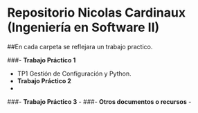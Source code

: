 # Repositorio Nicolas Cardinaux (Ingeniería en Software II)
##En cada carpeta se reflejara un trabajo practico.

###- **Trabajo Práctico 1**
   - TP1 Gestión de Configuración y Python.
   - **Trabajo Práctico 2**
   -
###- **Trabajo Práctico 3**
    - 
###- **Otros documentos o recursos**
    -

